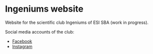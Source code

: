 # Ingeniums website

Website for the scientific club Ingeniums of ESI SBA (work in progress).

Social media accounts of the club:

- [Facebook](https://web.facebook.com/ingeniums)
- [Instagram](https://www.instagram.com/ingeniums22/)
